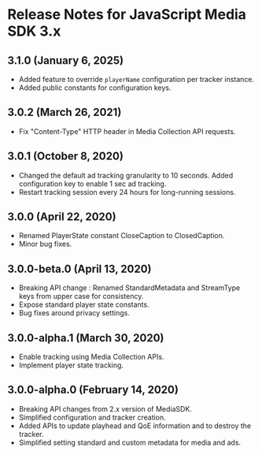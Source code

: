 # Release Notes for JavaScript Media SDK 3.x

## 3.1.0 (January 6, 2025)
- Added feature to override `playerName` configuration per tracker instance.
- Added public constants for configuration keys.

## 3.0.2 (March 26, 2021)

- Fix "Content-Type" HTTP header in Media Collection API requests.

## 3.0.1 (October 8, 2020)

- Changed the default ad tracking granularity to 10 seconds. Added configuration key to enable 1 sec ad tracking.
- Restart tracking session every 24 hours for long-running sessions.

## 3.0.0 (April 22, 2020)

- Renamed PlayerState constant CloseCaption to ClosedCaption.
- Minor bug fixes.

## 3.0.0-beta.0 (April 13, 2020)

- Breaking API change : Renamed StandardMetadata and StreamType keys from upper case for consistency.
- Expose standard player state constants.
- Bug fixes around privacy settings.

## 3.0.0-alpha.1 (March 30, 2020)

- Enable tracking using Media Collection APIs.
- Implement player state tracking.

## 3.0.0-alpha.0 (February 14, 2020)

- Breaking API changes from 2.x version of MediaSDK.
- Simplified configuration and tracker creation.
- Added APIs to update playhead and QoE information and to destroy the tracker.
- Simplified setting standard and custom metadata for media and ads.
